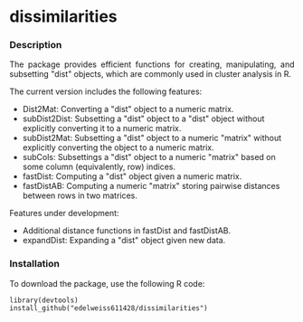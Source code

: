 # dissimilarities

### Description

<p align="justify"> The package provides efficient functions for creating, manipulating, and subsetting "dist" objects, which are commonly used in cluster analysis in R. </p> 
The current version includes the following features:

- Dist2Mat: Converting a "dist" object to a numeric matrix.
- subDist2Dist: Subsetting a "dist" object to a  "dist" object without explicitly converting it to a numeric matrix.
- subDist2Mat: Subsetting a "dist" object to a numeric "matrix" without explicitly converting the object to a numeric matrix.
- subCols: Subsettings a "dist" object to a numeric "matrix" based on some column (equivalently, row) indices.
- fastDist: Computing a "dist" object given a numeric matrix.
- fastDistAB: Computing a numeric "matrix" storing pairwise distances between rows in two matrices.

Features under development:

- Additional distance functions in fastDist and fastDistAB.
- expandDist: Expanding a "dist" object given new data.

 ### Installation

 To download the package, use the following R code: 

```
library(devtools)
install_github("edelweiss611428/dissimilarities") 
```
